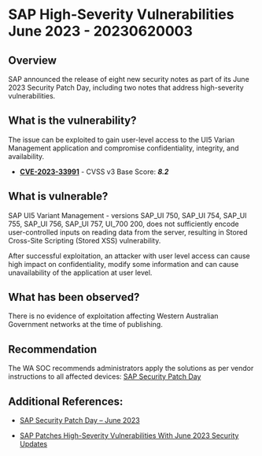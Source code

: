 # SAP High-Severity Vulnerabilities June 2023 - 20230620003

## Overview
SAP announced the release of eight new security notes as part of its June 2023 Security Patch Day, including two notes that address high-severity vulnerabilities. 

## What is the vulnerability?

The issue can be exploited to gain user-level access to the UI5 Varian Management application and compromise confidentiality, integrity, and availability.

* [**CVE-2023-33991**](https://nvd.nist.gov/vuln/detail/CVE-2023-33991) - CVSS v3 Base Score: ***8.2***

## What is vulnerable? 
SAP UI5 Variant Management - versions SAP_UI 750, SAP_UI 754, SAP_UI 755, SAP_UI 756, SAP_UI 757, UI_700 200, does not sufficiently encode user-controlled inputs on reading data from the server, resulting in Stored Cross-Site Scripting (Stored XSS) vulnerability.

 After successful exploitation, an attacker with user level access can cause high impact on confidentiality, modify some information and can cause unavailability of the application at user level.


## What has been observed?
There is no evidence of exploitation affecting Western Australian Government networks at the time of publishing.


## Recommendation
The WA SOC recommends administrators apply the solutions as per vendor instructions to all affected devices: [SAP Security Patch Day](https://www.sap.com/documents/2022/02/fa865ea4-167e-0010-bca6-c68f7e60039b.html)


## Additional References:
* [SAP Security Patch Day – June 2023](https://www.sap.com/documents/2022/02/fa865ea4-167e-0010-bca6-c68f7e60039b.html)

* [SAP Patches High-Severity Vulnerabilities With June 2023 Security Updates](https://www.securityweek.com/sap-patches-high-severity-vulnerabilities-with-june-2023-security-updates/)